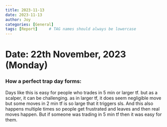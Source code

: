 ```yaml
---
title: 2023-11-13
date: 2023-11-13
author: Joy
categories: [General]
tags: [Report]     # TAG names should always be lowercase
---
```


# Date: 22th November, 2023 (Monday)

### How a perfect trap day forms:
Days like this is easy for people who trades in 5 min or larger tf. but as a scalper, it can be challenging. as in larger tf, it does seem negligible move but some moves in 2 min tf is so large that it triggers sls. And this also happens multiple times so people get frustrated and leaves and then real moves happen. But if someone was trading in 5 min tf then it was easy for them. 
